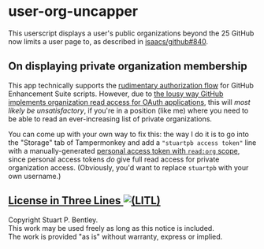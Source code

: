 # user-org-uncapper

This userscript displays a user's public organizations beyond the 25 GitHub
now limits a user page to, as described in [isaacs/github#840][].

[isaacs/github#840]: https://github.com/isaacs/github/issues/840

## On displaying private organization membership

This app technically supports the [rudimentary authorization flow](https://github.com/ghes/ghes.github.io#using-httpsghesgithubioapioauth) for GitHub Enhancement Suite scripts. However, due to [the lousy way GitHub implements organization read access for OAuth applications](https://github.com/isaacs/github/issues/992), this will *most likely be unsatisfactory*, if you're in a position (like me) where you need to be able to read an ever-increasing list of private organizations.

You can come up with your own way to fix this: the way I do it is to go into the "Storage" tab of Tampermonkey and add a `"stuartpb access token"` line with a manually-generated [personal access token with `read:org` scope](https://github.com/settings/tokens), since personal access tokens *do* give full read access for private organization access. (Obviously, you'd want to replace `stuartpb` with your own username.)

## [License in Three Lines ![(LITL)](https://litl-license.org/logo.svg)][LITL]

[LITL]: https://litl-license.org

Copyright Stuart P. Bentley.<br>
This work may be used freely as long as this notice is included.<br>
The work is provided "as is" without warranty, express or implied.
